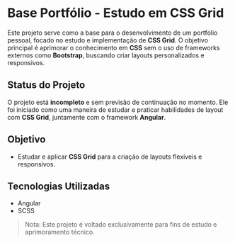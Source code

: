 # Base Portfólio - Estudo em CSS Grid

Este projeto serve como a base para o desenvolvimento de um portfólio pessoal, focado no estudo e implementação de **CSS Grid**. O objetivo principal é aprimorar o conhecimento em **CSS** sem o uso de frameworks externos como **Bootstrap**, buscando criar layouts personalizados e responsivos.

## Status do Projeto

O projeto está **incompleto** e sem previsão de continuação no momento. Ele foi iniciado como uma maneira de estudar e praticar habilidades de layout com **CSS Grid**, juntamente com o framework **Angular**.

## Objetivo

- Estudar e aplicar **CSS Grid** para a criação de layouts flexíveis e responsivos.

## Tecnologias Utilizadas
- Angular
- SCSS

> Nota: Este projeto é voltado exclusivamente para fins de estudo e aprimoramento técnico.